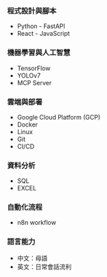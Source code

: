 ### 程式設計與腳本
- Python - FastAPI
- React - JavaScript

### 機器學習與人工智慧
- TensorFlow
- YOLOv7
- MCP Server

### 雲端與部署
- Google Cloud Platform (GCP)
- Docker
- Linux
- Git
- CI/CD

### 資料分析
- SQL
- EXCEL

### 自動化流程
- n8n workflow

### 語言能力
- 中文：母語
- 英文：日常會話流利

